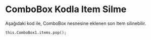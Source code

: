# ComboBox Kodla Item Silme

Aşağıdaki kod ile, ComboBox nesnesine eklenen son Item silinebilir.

	this.ComboBox1.items.pop();